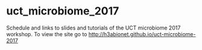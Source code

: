 # uct_microbiome_2017
Schedule and links to slides and tutorials of the UCT microbiome 2017 workshop. To view the site go to http://h3abionet.github.io/uct-microbiome-2017
